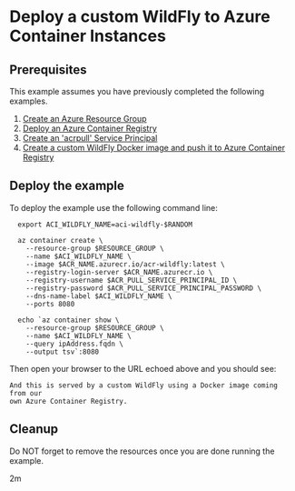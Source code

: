 
# Deploy a custom WildFly to Azure Container Instances

## Prerequisites

This example assumes you have previously completed the following examples.

1. [Create an Azure Resource Group](../../group/create/)
1. [Deploy an Azure Container Registry](../../acr/create/)
1. [Create an 'acrpull' Service Principal](../../acr/create-acrpull-service-principal/)
1. [Create a custom WildFly Docker image and push it to Azure Container Registry](../../acr/wildfly/)

## Deploy the example

To deploy the example use the following command line:

```shell
  export ACI_WILDFLY_NAME=aci-wildfly-$RANDOM

  az container create \
    --resource-group $RESOURCE_GROUP \
    --name $ACI_WILDFLY_NAME \
    --image $ACR_NAME.azurecr.io/acr-wildfly:latest \
    --registry-login-server $ACR_NAME.azurecr.io \
    --registry-username $ACR_PULL_SERVICE_PRINCIPAL_ID \
    --registry-password $ACR_PULL_SERVICE_PRINCIPAL_PASSWORD \
    --dns-name-label $ACI_WILDFLY_NAME \
    --ports 8080

  echo `az container show \
    --resource-group $RESOURCE_GROUP \
    --name $ACI_WILDFLY_NAME \
    --query ipAddress.fqdn \
    --output tsv`:8080
```

Then open your browser to the URL echoed above and you should see:

```text
And this is served by a custom WildFly using a Docker image coming from our 
own Azure Container Registry.
```

## Cleanup

Do NOT forget to remove the resources once you are done running the example.

2m
